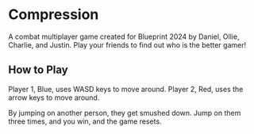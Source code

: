 # Compression
A combat multiplayer game created for Blueprint 2024 by Daniel, Ollie, Charlie, and Justin.
Play your friends to find out who is the better gamer!

## How to Play
Player 1, Blue, uses WASD keys to move around.
Player 2, Red, uses the arrow keys to move around.

By jumping on another person, they get smushed down. Jump on them three times, and you win, and the game resets.
